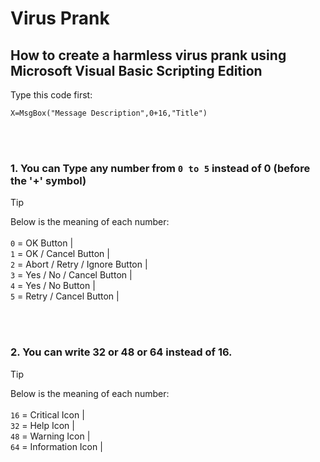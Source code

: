# Virus Prank
## How to create a harmless virus prank using Microsoft Visual Basic Scripting Edition








Type this code first:
```
X=MsgBox("Message Description",0+16,"Title")
```


<br><br>

### 1.  You can Type any number from ```0 to 5``` instead of 0 (before the '+' symbol) <br>
> [!TIP]
> Below is the meaning of each number:
<br><br>
```0``` = OK Button | <br>
```1``` = OK / Cancel Button | <br>
```2``` = Abort / Retry / Ignore Button | <br>
```3``` = Yes / No / Cancel Button | <br>
```4``` = Yes / No Button | <br>
```5``` = Retry / Cancel Button | <br>

<br> <br> 

### 2.  You can write 32 or 48 or 64 instead of 16. <br>
> [!TIP]
> Below is the meaning of each number:
<br> <br>
```16``` = Critical Icon | <br>
```32``` = Help Icon | <br>
```48``` = Warning Icon | <br>
```64``` = Information Icon | <br>
